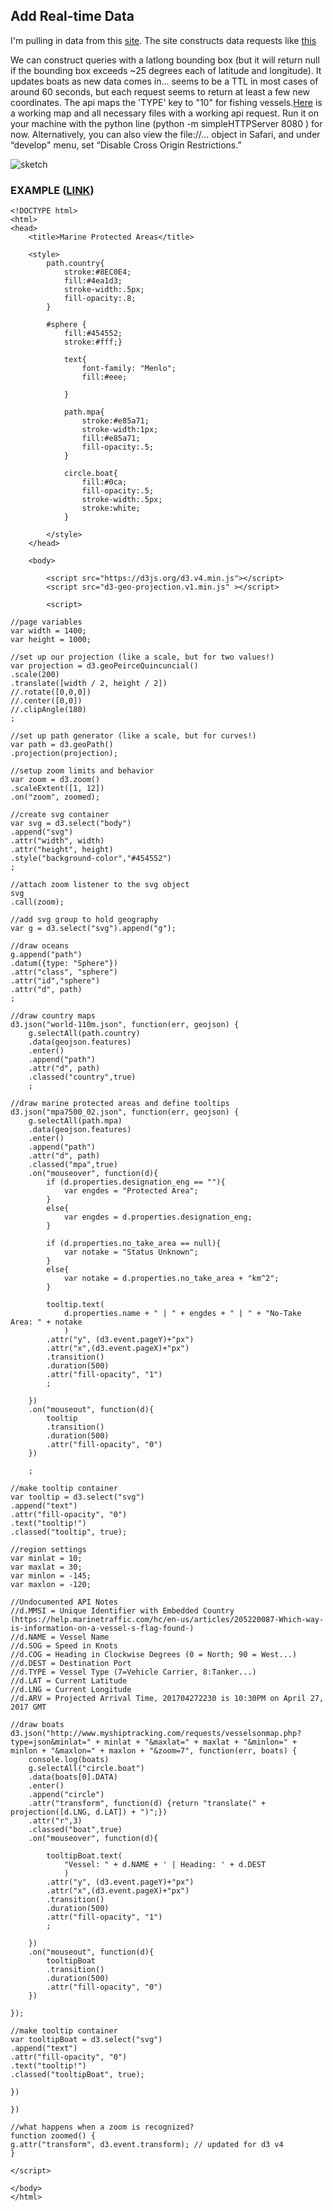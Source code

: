 ## Add Real-time Data

I'm pulling in data from this [site](http://www.myshiptracking.com). The site constructs data requests like [this](http://www.myshiptracking.com/requests/vesselsonmap.php?type=json&minlat=10&maxlat=30&minlon=-145&maxlon=-125&zoom=7)

We can construct queries with a latlong bounding box (but it will return null if the bounding box exceeds ~25 degrees each of latitude and longitude). It updates boats as new data comes in... seems to be a TTL in most cases of around 60 seconds, but each request seems to return at least a few new coordinates. The api maps the 'TYPE' key to "10" for fishing vessels.[Here](https://drive.google.com/file/d/0B5u4PuXicC6vRG5UX1lFcjJkZjQ/view?usp=sharing) is a working map and all necessary files with a working api request. Run it on your machine with the python line (python -m simpleHTTPServer 8080
) for now. Alternatively, you can also view the file://… object in Safari, and under “develop" menu, set “Disable Cross Origin Restrictions.”

![sketch](https://s-media-cache-ak0.pinimg.com/564x/55/02/36/550236a9437c439dabdb17ce50d3784b.jpg)

### EXAMPLE ([LINK](http://shangyanyan.me/mpa/))
```
<!DOCTYPE html>
<html>
<head>
	<title>Marine Protected Areas</title>

	<style>
		path.country{
			stroke:#8EC0E4;
			fill:#4ea1d3;
			stroke-width:.5px;
			fill-opacity:.8;
		}

		#sphere {
			fill:#454552;
			stroke:#fff;}

			text{
				font-family: "Menlo"; 
				fill:#eee;

			}

			path.mpa{
				stroke:#e85a71;
				stroke-width:1px;
				fill:#e85a71;
				fill-opacity:.5;
			}

			circle.boat{
				fill:#0ca;
				fill-opacity:.5;
				stroke-width:.5px;
				stroke:white;
			}

		</style>
	</head>

	<body>

		<script src="https://d3js.org/d3.v4.min.js"></script>
		<script src="d3-geo-projection.v1.min.js" ></script>

		<script>

//page variables
var width = 1400;
var height = 1000;

//set up our projection (like a scale, but for two values!)
var projection = d3.geoPeirceQuincuncial()
.scale(200)
.translate([width / 2, height / 2])
//.rotate([0,0,0])
//.center([0,0])
//.clipAngle(180)
;

//set up path generator (like a scale, but for curves!)
var path = d3.geoPath()
.projection(projection);

//setup zoom limits and behavior
var zoom = d3.zoom()
.scaleExtent([1, 12])
.on("zoom", zoomed);

//create svg container
var svg = d3.select("body")
.append("svg")
.attr("width", width)
.attr("height", height)
.style("background-color","#454552")
;

//attach zoom listener to the svg object
svg
.call(zoom); 

//add svg group to hold geography
var g = d3.select("svg").append("g");

//draw oceans
g.append("path")
.datum({type: "Sphere"})
.attr("class", "sphere")
.attr("id","sphere")
.attr("d", path)
;

//draw country maps
d3.json("world-110m.json", function(err, geojson) {
	g.selectAll(path.country)
	.data(geojson.features)
	.enter()
	.append("path")
	.attr("d", path)
	.classed("country",true)
	;

//draw marine protected areas and define tooltips
d3.json("mpa7500_02.json", function(err, geojson) {
	g.selectAll(path.mpa)
	.data(geojson.features)
	.enter()
	.append("path")
	.attr("d", path)
	.classed("mpa",true)
	.on("mouseover", function(d){
		if (d.properties.designation_eng == ""){
			var engdes = "Protected Area";
		}
		else{
			var engdes = d.properties.designation_eng;
		}

		if (d.properties.no_take_area == null){
			var notake = "Status Unknown";
		}
		else{
			var notake = d.properties.no_take_area + "km^2";
		}

		tooltip.text(
			d.properties.name + " | " + engdes + " | " + "No-Take Area: " + notake
			)
		.attr("y", (d3.event.pageY)+"px")
		.attr("x",(d3.event.pageX)+"px")
		.transition()
		.duration(500)
		.attr("fill-opacity", "1")
		;

	})
	.on("mouseout", function(d){
		tooltip
		.transition()
		.duration(500)
		.attr("fill-opacity", "0")
	})

	;

//make tooltip container
var tooltip = d3.select("svg")
.append("text")
.attr("fill-opacity", "0")
.text("tooltip!")
.classed("tooltip", true);

//region settings
var minlat = 10;
var maxlat = 30;
var minlon = -145;
var maxlon = -120;

//Undocumented API Notes
//d.MMSI = Unique Identifier with Embedded Country (https://help.marinetraffic.com/hc/en-us/articles/205220087-Which-way-is-information-on-a-vessel-s-flag-found-)
//d.NAME = Vessel Name
//d.SOG = Speed in Knots
//d.COG = Heading in Clockwise Degrees (0 = North; 90 = West...)
//d.DEST = Destination Port
//d.TYPE = Vessel Type (7=Vehicle Carrier, 8:Tanker...)
//d.LAT = Current Latitude
//d.LNG = Current Longitude
//d.ARV = Projected Arrival Time, 201704272230 is 10:30PM on April 27, 2017 GMT

//draw boats
d3.json("http://www.myshiptracking.com/requests/vesselsonmap.php?type=json&minlat=" + minlat + "&maxlat=" + maxlat + "&minlon=" + minlon + "&maxlon=" + maxlon + "&zoom=7", function(err, boats) {
	console.log(boats)
	g.selectAll("circle.boat")
	.data(boats[0].DATA)
	.enter()
	.append("circle")
	.attr("transform", function(d) {return "translate(" + projection([d.LNG, d.LAT]) + ")";})
	.attr("r",3)
	.classed("boat",true)
	.on("mouseover", function(d){

		tooltipBoat.text(
			"Vessel: " + d.NAME + ' | Heading: ' + d.DEST
			)
		.attr("y", (d3.event.pageY)+"px")
		.attr("x",(d3.event.pageX)+"px")
		.transition()
		.duration(500)
		.attr("fill-opacity", "1")
		;

	})
	.on("mouseout", function(d){
		tooltipBoat
		.transition()
		.duration(500)
		.attr("fill-opacity", "0")
	})

});

//make tooltip container
var tooltipBoat = d3.select("svg")
.append("text")
.attr("fill-opacity", "0")
.text("tooltip!")
.classed("tooltipBoat", true);

})

})

//what happens when a zoom is recognized?
function zoomed() {
g.attr("transform", d3.event.transform); // updated for d3 v4
}

</script>

</body>
</html>
```
